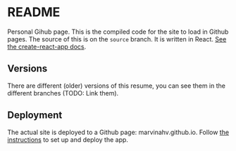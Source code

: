 # README
Personal Gihub page. This is the compiled code for the site to load in Github pages. The source of this is on the `source` branch. It is written in React. [See the create-react-app docs](docs/cra-readme.md).



## Versions

There are different (older) versions of this resume, you can see them in the different branches (TODO: Link them).



## Deployment

The actual site is deployed to a Github page: marvinahv.github.io. Follow [the instructions](https://create-react-app.dev/docs/deployment#github-pages) to set up and deploy the app.
